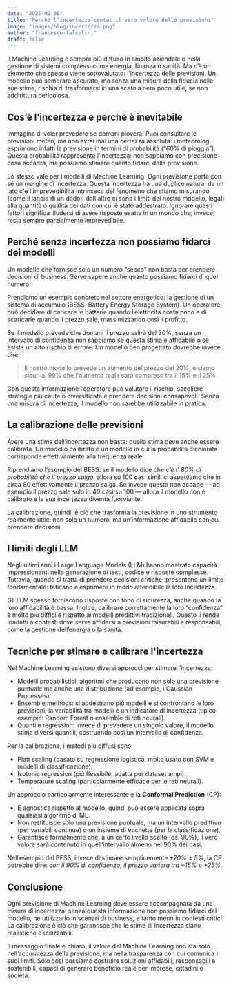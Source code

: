```yaml
---
date: "2025-09-08"
title: "Perché l’incertezza conta: il vero valore delle previsioni"
image: "images/blog/incertezza.png"
author: "francesco-falcolini"
draft: false
---
```


Il Machine Learning è sempre più diffuso in ambito aziendale e nella gestione di sistemi complessi come energia, finanza o sanità. Ma c’è un elemento che spesso viene sottovalutato: l’incertezza delle previsioni.
Un modello può sembrare accurato, ma senza una misura della fiducia nelle sue stime, rischia di trasformarsi in una scatola nera poco utile, se non addirittura pericolosa.

## Cos’è l’incertezza e perché è inevitabile

Immagina di voler prevedere se domani pioverà. Puoi consultare le previsioni meteo, ma non avrai mai una certezza assoluta: i meteorologi esprimono infatti la previsione in termini di probabilità (“60% di pioggia”).
Questa probabilità rappresenta l’incertezza: non sappiamo con precisione cosa accadrà, ma possiamo stimare quanto fidarci della previsione.

Lo stesso vale per i modelli di Machine Learning. Ogni previsione porta con sé un margine di incertezza. Questa incertezza ha una duplice natura: da un lato c'è l'imprevedibilità intrinseca del fenomeno che stiamo misurando (come il lancio di un dado), dall'altro ci sono i limiti del nostro modello, legati alla quantità o qualità dei dati con cui è stato addestrato. Ignorare questi fattori significa illudersi di avere risposte esatte in un mondo che, invece, resta sempre parzialmente imprevedibile.

## Perché senza incertezza non possiamo fidarci dei modelli

Un modello che fornisce solo un numero “secco” non basta per prendere decisioni di business. Serve sapere anche quanto possiamo fidarci di quel numero.

Prendiamo un esempio concreto nel settore energetico: la gestione di un sistema di accumulo (BESS, Battery Energy Storage System).
Un operatore può decidere di caricare le batterie quando l’elettricità costa poco e di scaricarle quando il prezzo sale, massimizzando così il profitto.

Se il modello prevede che domani il prezzo salirà del 20%, senza un intervallo di confidenza non sappiamo se questa stima è affidabile o se esiste un alto rischio di errore. Un modello ben progettato dovrebbe invece dire:

> Il nostro modello prevede un aumento del prezzo del 20%, e siamo sicuri al 90% che l'aumento reale sarà compreso tra il 15% e il 25%

Con questa informazione l’operatore può valutare il rischio, scegliere strategie più caute o diversificate e prendere decisioni consapevoli. Senza una misura di incertezza, il modello non sarebbe utilizzabile in pratica.

## La calibrazione delle previsioni

Avere una stima dell’incertezza non basta: quella stima deve anche essere calibrata.
Un modello calibrato è un modello in cui la probabilità dichiarata corrisponde effettivamente alla frequenza reale.

Riprendiamo l’esempio del BESS:
se il modello dice che *c’è l' 80% di probabilità che il prezzo salga*, allora su 100 casi simili ci aspettiamo che in circa 80 effettivamente il prezzo salga.
Se invece questo non accade — ad esempio il prezzo sale solo in 40 casi su 100 — allora il modello non è calibrato e la sua incertezza diventa fuorviante.

La calibrazione, quindi, è ciò che trasforma la previsione in uno strumento realmente utile: non solo un numero, ma un’informazione affidabile con cui prendere decisioni.

## I limiti degli LLM

Negli ultimi anni i Large Language Models (LLM) hanno mostrato capacità impressionanti nella generazione di testi, codice e risposte complesse. Tuttavia, quando si tratta di prendere decisioni critiche, presentano un limite fondamentale: faticano a esprimere in modo attendibile la loro incertezza.

Gli LLM spesso forniscono risposte con tono di sicurezza, anche quando la loro affidabilità è bassa. Inoltre, calibrare correttamente la loro “confidenza” è molto più difficile rispetto ai modelli predittivi tradizionali. Questo li rende inadatti a contesti dove serve affidarsi a previsioni misurabili e responsabili, come la gestione dell’energia o la sanità.

## Tecniche per stimare e calibrare l'incertezza

Nel Machine Learning esistono diversi approcci per stimare l’incertezza:

* Modelli probabilistici: algoritmi che producono non solo una previsione puntuale ma anche una distribuzione (ad esempio, i Gaussian Processes).
* Ensemble methods: si addestrano più modelli e si confrontano le loro previsioni; la variabilità tra modelli è un indicatore di incertezza (tipico esempio: Random Forest o ensemble di reti neurali).
* Quantile regression: invece di prevedere un singolo valore, il modello stima diversi quantili, costruendo così un intervallo di confidenza.

Per la calibrazione, i metodi più diffusi sono:

* Platt scaling (basato su regressione logistica, molto usato con SVM e modelli di classificazione).
* Isotonic regression (più flessibile, adatta per dataset ampi).
* Temperature scaling (particolarmente efficace per le reti neurali).

Un approccio particolarmente interessante è la **Conformal Prediction** (CP):

* È agnostica rispetto al modello, quindi può essere applicata sopra qualsiasi algoritmo di ML.
* Non restituisce solo una previsione puntuale, ma un intervallo predittivo (per variabili continue) o un insieme di etichette (per la classificazione).
* Garantisce formalmente che, a un certo livello scelto (es. 90%), il vero valore sarà contenuto in quell’intervallo almeno nel 90% dei casi.

Nell’esempio del BESS, invece di stimare semplicemente *+20% ± 5%*, la CP potrebbe dire: *con il 90% di confidenza, il prezzo varierà tra +15% e +25%*.

## Conclusione

Ogni previsione di Machine Learning deve essere accompagnata da una misura di incertezza: senza questa informazione non possiamo fidarci del modello, né utilizzarlo in scenari di business, e tanto meno in contesti critici.
La calibrazione è ciò che garantisce che le stime di incertezza siano realistiche e utilizzabili.

Il messaggio finale è chiaro: il valore del Machine Learning non sta solo nell’accuratezza della previsione, ma nella trasparenza con cui comunica i suoi limiti.
Solo così possiamo costruire soluzioni affidabili, responsabili e sostenibili, capaci di generare beneficio reale per imprese, cittadini e società.
